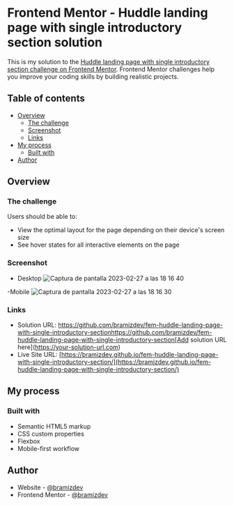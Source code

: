# Frontend Mentor - Huddle landing page with single introductory section solution

This is my solution to the [Huddle landing page with single introductory section challenge on Frontend Mentor](https://www.frontendmentor.io/challenges/huddle-landing-page-with-a-single-introductory-section-B_2Wvxgi0). Frontend Mentor challenges help you improve your coding skills by building realistic projects. 

## Table of contents

- [Overview](#overview)
  - [The challenge](#the-challenge)
  - [Screenshot](#screenshot)
  - [Links](#links)
- [My process](#my-process)
  - [Built with](#built-with)
- [Author](#author)

## Overview

### The challenge

Users should be able to:

- View the optimal layout for the page depending on their device's screen size
- See hover states for all interactive elements on the page

### Screenshot

- Desktop
![Captura de pantalla 2023-02-27 a las 18 16 40](https://user-images.githubusercontent.com/112894363/221720343-8aaa4534-4610-427c-bf91-aac50430436c.png)

-Mobile
![Captura de pantalla 2023-02-27 a las 18 16 30](https://user-images.githubusercontent.com/112894363/221720336-c074989d-3b51-408c-9ba5-21560d458167.png)

### Links

- Solution URL: https://github.com/bramizdev/fem-huddle-landing-page-with-single-introductory-sectionhttps://github.com/bramizdev/fem-huddle-landing-page-with-single-introductory-section[Add solution URL here](https://your-solution-url.com)
- Live Site URL: [https://bramizdev.github.io/fem-huddle-landing-page-with-single-introductory-section/](https://bramizdev.github.io/fem-huddle-landing-page-with-single-introductory-section/)

## My process

### Built with

- Semantic HTML5 markup
- CSS custom properties
- Flexbox
- Mobile-first workflow

## Author

- Website - [@bramizdev](https://github.com/bramizdev)
- Frontend Mentor - [@bramizdev](https://www.frontendmentor.io/profile/bramizdev)

